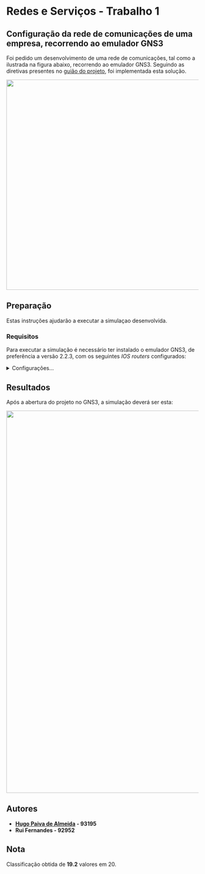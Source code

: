 
# Redes e Serviços - Trabalho 1

## Configuração da rede de comunicações de uma empresa, recorrendo ao emulador GNS3
Foi pedido um desenvolvimento de uma rede de comunicações, tal como a ilustrada na figura abaixo, recorrendo ao emulador GNS3. Seguindo as diretivas presentes no [guião do projeto](Projeto.pdf), foi implementada esta solução.

<p align="center"> <img src="https://hugopaiva.com/rs_git/projeto.png" width="550"> </p>


##  Preparação
Estas instruções ajudarão a executar a simulaçao desenvolvida.

### Requisitos
Para executar a simulação é necessário ter instalado o emulador GNS3, de preferência a versão 2.2.3, com os seguintes *IOS routers* configurados:

<details>
<summary>Configurações...</summary>
<p>
<p align="center"> <img src="https://hugopaiva.com/rs_git/conf3.png" width="550"> </p>
 <p align="center"> <img src="https://hugopaiva.com/rs_git/conf2.png" width="550"> </p>
 <p align="center"> <img src="https://hugopaiva.com/rs_git/conf1.png" width="550"> </p>
</p>
</details> 

## Resultados
Após a abertura do projeto no GNS3, a simulação deverá ser esta:

<p align="center"> <img src="https://hugopaiva.com/rs_git/simulacao.png" width="1000"> </p>


## Autores

 - **[Hugo Paiva de Almeida](https://github.com/hugofpaiva) - 93195**
 - **Rui Fernandes - 92952**

## Nota
Classificação obtida de **19.2** valores em 20.
